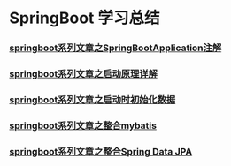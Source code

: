 # SpringBoot 学习总结

### [springboot系列文章之SpringBootApplication注解](https://juejin.im/post/5b778945f265da436b524043)
### [springboot系列文章之启动原理详解](https://juejin.im/post/5b79a6e651882542aa1b2c22)
### [springboot系列文章之启动时初始化数据](https://juejin.im/post/5b758819e51d45661d27ce5a)
### [springboot系列文章之整合mybatis](https://pjmike.github.io/2018/08/30/springboot%E7%B3%BB%E5%88%97%E6%96%87%E7%AB%A0%E4%B9%8B%E6%95%B4%E5%90%88mybatis/)
### [springboot系列文章之整合Spring Data JPA](https://pjmike.github.io/2018/08/30/springboot%E7%B3%BB%E5%88%97%E6%96%87%E7%AB%A0%E4%B9%8B%E6%95%B4%E5%90%88Spring-Data-JPA/)
